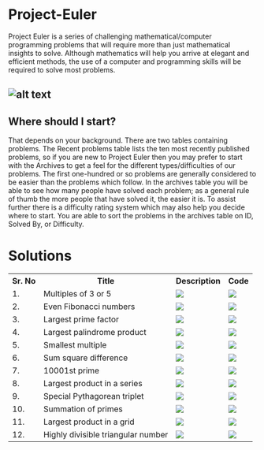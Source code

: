 # Project-Euler
Project Euler is a series of challenging mathematical/computer programming problems that will require more than just mathematical insights to solve. Although mathematics will help you arrive at elegant and efficient methods, the use of a computer and programming skills will be required to solve most problems.


![alt text](https://projecteuler.net/images/clipart/euler_portrait.png)
--------
## Where should I start?
That depends on your background. There are two tables containing problems. The Recent problems table lists the ten most recently published problems, so if you are new to Project Euler then you may prefer to start with the Archives to get a feel for the different types/difficulties of our problems. The first one-hundred or so problems are generally considered to be easier than the problems which follow. In the archives table you will be able to see how many people have solved each problem; as a general rule of thumb the more people that have solved it, the easier it is. To assist further there is a difficulty rating system which may also help you decide where to start. You are able to sort the problems in the archives table on ID, Solved By, or Difficulty.

# Solutions




<table class="tg">
  <tr>
    <th class="tg-yw4l"><b>Sr. No</b></th>
    <th class="tg-yw4l"><b>Title</b></th>
    <th class="tg-yw4l"><b>Description</b></th>
    <th class="tg-yw4l"><b>Code</b></th>
  </tr>
  
  <tr>
    <td class="tg-yw4l">1.</td>
    <td class="tg-yw4l">Multiples of 3 or 5 </td>
    <td class="tg-yw4l"><a href="https://github.com/MonitSharma/Project-Euler/blob/main/Problem%201/Readme.md">
  <img src="https://img.shields.io/badge/Notes-%236929C4.svg?style=for-the-badge&logo=Qiskit&logoColor=white" width = '' >
</a></td>
    <td class="tg-yw4l"><a href="https://github.com/MonitSharma/Project-Euler/blob/main/Problem%201/p1.py">
  <img src="https://img.shields.io/badge/github-%23121011.svg?style=for-the-badge&logo=github&logoColor=white" width = '' >
</a></td>
  </tr>
  
  <tr>
    <td class="tg-yw4l">2.</td>
    <td class="tg-yw4l">Even Fibonacci numbers</td>
    <td class="tg-yw4l"><a href="https://github.com/MonitSharma/Project-Euler/blob/main/Problem%202/Readme.md">
  <img src="https://img.shields.io/badge/Notes-%236929C4.svg?style=for-the-badge&logo=Qiskit&logoColor=white" width = '' >
</a></td>
    <td class="tg-yw4l"><a href="https://github.com/MonitSharma/Project-Euler/blob/main/Problem%202/p2.py">
  <img src="https://img.shields.io/badge/github-%23121011.svg?style=for-the-badge&logo=github&logoColor=white" width = '' >
</a></td>
  </tr>
  
  <tr>
    <td class="tg-yw4l">3.</td>
    <td class="tg-yw4l">Largest prime factor</td>
    <td class="tg-yw4l"><a href="https://github.com/MonitSharma/Project-Euler/blob/main/Problem%203/Readme.md">
  <img src="https://img.shields.io/badge/Notes-%236929C4.svg?style=for-the-badge&logo=Qiskit&logoColor=white" width = '' >
</a></td>
    <td class="tg-yw4l"><a href="https://github.com/MonitSharma/Project-Euler/blob/main/Problem%203/p3.py">
  <img src="https://img.shields.io/badge/github-%23121011.svg?style=for-the-badge&logo=github&logoColor=white" width = '' >
</a></td>
  </tr>
  
   <tr>
    <td class="tg-yw4l">4.</td>
    <td class="tg-yw4l">Largest palindrome product</td>
    <td class="tg-yw4l"><a href="https://github.com/MonitSharma/Project-Euler/blob/main/Problem%204/Readme.md">
  <img src="https://img.shields.io/badge/Notes-%236929C4.svg?style=for-the-badge&logo=Qiskit&logoColor=white" width = '' >
</a></td>
    <td class="tg-yw4l"><a href="https://github.com/MonitSharma/Project-Euler/blob/main/Problem%204/p4.py">
  <img src="https://img.shields.io/badge/github-%23121011.svg?style=for-the-badge&logo=github&logoColor=white" width = '' >
</a></td>
  </tr>
  
   <tr>
    <td class="tg-yw4l">5.</td>
    <td class="tg-yw4l">Smallest multiple</td>
    <td class="tg-yw4l"><a href="https://github.com/MonitSharma/Project-Euler/blob/main/Problem%205/Readme.md">
  <img src="https://img.shields.io/badge/Notes-%236929C4.svg?style=for-the-badge&logo=Qiskit&logoColor=white" width = '' >
</a></td>
    <td class="tg-yw4l"><a href="https://github.com/MonitSharma/Project-Euler/blob/main/Problem%205/p5.py">
  <img src="https://img.shields.io/badge/github-%23121011.svg?style=for-the-badge&logo=github&logoColor=white" width = '' >
</a></td>
  </tr>
  
   <tr>
    <td class="tg-yw4l">6.</td>
    <td class="tg-yw4l">Sum square difference</td>
    <td class="tg-yw4l"><a href="https://github.com/MonitSharma/Project-Euler/blob/main/Problem%206/Readme.md">
  <img src="https://img.shields.io/badge/Notes-%236929C4.svg?style=for-the-badge&logo=Qiskit&logoColor=white" width = '' >
</a></td>
    <td class="tg-yw4l"><a href="https://github.com/MonitSharma/Project-Euler/blob/main/Problem%206/p6.py">
  <img src="https://img.shields.io/badge/github-%23121011.svg?style=for-the-badge&logo=github&logoColor=white" width = '' >
</a></td>
  </tr>
  
   <tr>
    <td class="tg-yw4l">7.</td>
    <td class="tg-yw4l">10001st prime</td>
    <td class="tg-yw4l"><a href="https://github.com/MonitSharma/Project-Euler/blob/main/Problem%207/Readme.md">
  <img src="https://img.shields.io/badge/Notes-%236929C4.svg?style=for-the-badge&logo=Qiskit&logoColor=white" width = '' >
</a></td>
    <td class="tg-yw4l"><a href="https://github.com/MonitSharma/Project-Euler/blob/main/Problem%207/p7.py">
  <img src="https://img.shields.io/badge/github-%23121011.svg?style=for-the-badge&logo=github&logoColor=white" width = '' >
</a></td>
  </tr>
  
   <tr>
    <td class="tg-yw4l">8.</td>
    <td class="tg-yw4l">Largest product in a series</td>
    <td class="tg-yw4l"><a href="https://github.com/MonitSharma/Project-Euler/blob/main/Problem%208/Readme.md">
  <img src="https://img.shields.io/badge/Notes-%236929C4.svg?style=for-the-badge&logo=Qiskit&logoColor=white" width = '' >
</a></td>
    <td class="tg-yw4l"><a href="https://github.com/MonitSharma/Project-Euler/blob/main/Problem%208/p8.py">
  <img src="https://img.shields.io/badge/github-%23121011.svg?style=for-the-badge&logo=github&logoColor=white" width = '' >
</a></td>
  </tr>
  
   <tr>
    <td class="tg-yw4l">9.</td>
    <td class="tg-yw4l">Special Pythagorean triplet</td>
    <td class="tg-yw4l"><a href="https://github.com/MonitSharma/Project-Euler/blob/main/Problem%209/Readme.md">
  <img src="https://img.shields.io/badge/Notes-%236929C4.svg?style=for-the-badge&logo=Qiskit&logoColor=white" width = '' >
</a></td>
    <td class="tg-yw4l"><a href="https://github.com/MonitSharma/Project-Euler/blob/main/Problem%209/p9.py">
  <img src="https://img.shields.io/badge/github-%23121011.svg?style=for-the-badge&logo=github&logoColor=white" width = '' >
</a></td>
  </tr>
  
   <tr>
    <td class="tg-yw4l">10.</td>
    <td class="tg-yw4l">Summation of primes</td>
    <td class="tg-yw4l"><a href="https://github.com/MonitSharma/Project-Euler/blob/main/Problem%2010/Readme.md">
  <img src="https://img.shields.io/badge/Notes-%236929C4.svg?style=for-the-badge&logo=Qiskit&logoColor=white" width = '' >
</a></td>
    <td class="tg-yw4l"><a href="https://github.com/MonitSharma/Project-Euler/blob/main/Problem%2010/p10.py">
  <img src="https://img.shields.io/badge/github-%23121011.svg?style=for-the-badge&logo=github&logoColor=white" width = '' >
</a></td>
  </tr>
  
   <tr>
    <td class="tg-yw4l">11.</td>
    <td class="tg-yw4l">Largest product in a grid</td>
    <td class="tg-yw4l"><a href="https://github.com/MonitSharma/Project-Euler/blob/main/Problem%2011/Readme.md">
  <img src="https://img.shields.io/badge/Notes-%236929C4.svg?style=for-the-badge&logo=Qiskit&logoColor=white" width = '' >
</a></td>
    <td class="tg-yw4l"><a href="https://github.com/MonitSharma/Project-Euler/blob/main/Problem%2011/p11.py">
  <img src="https://img.shields.io/badge/github-%23121011.svg?style=for-the-badge&logo=github&logoColor=white" width = '' >
</a></td>
  </tr>
  
   <tr>
    <td class="tg-yw4l">12.</td>
    <td class="tg-yw4l">Highly divisible triangular number</td>
    <td class="tg-yw4l"><a href="https://github.com/MonitSharma/Project-Euler/blob/main/Problem%2012/Readme.md">
  <img src="https://img.shields.io/badge/Notes-%236929C4.svg?style=for-the-badge&logo=Qiskit&logoColor=white" width = '' >
</a></td>
    <td class="tg-yw4l"><a href="https://github.com/MonitSharma/Project-Euler/blob/main/Problem%2012/p12.py">
  <img src="https://img.shields.io/badge/github-%23121011.svg?style=for-the-badge&logo=github&logoColor=white" width = '' >
</a></td>
  </tr>
  
 

 
  </table> 



